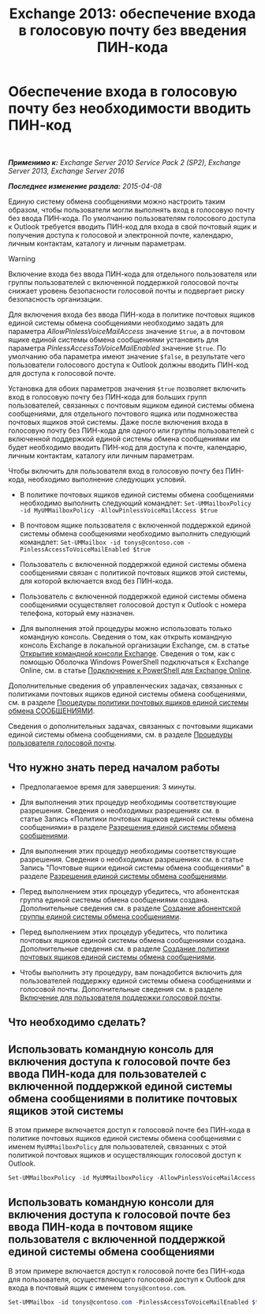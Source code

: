 ﻿---
title: 'Exchange 2013: обеспечение входа в голосовую почту без введения ПИН-кода'
TOCTitle: Обеспечение входа в голосовую почту без необходимости вводить ПИН-код
ms:assetid: 54133753-317c-42ef-9b0d-ca9f2d2d6bd7
ms:mtpsurl: https://technet.microsoft.com/ru-ru/library/Gg602127(v=EXCHG.150)
ms:contentKeyID: 54652118
ms.date: 05/22/2018
mtps_version: v=EXCHG.150
ms.translationtype: MT
---

# Обеспечение входа в голосовую почту без необходимости вводить ПИН-код

 

_**Применимо к:** Exchange Server 2010 Service Pack 2 (SP2), Exchange Server 2013, Exchange Server 2016_

_**Последнее изменение раздела:** 2015-04-08_

Единую систему обмена сообщениями можно настроить таким образом, чтобы пользователи могли выполнять вход в голосовую почту без ввода ПИН-кода. По умолчанию пользователям голосового доступа к Outlook требуется вводить ПИН-код для входа в свой почтовый ящик и получения доступа к голосовой и электронной почте, календарю, личным контактам, каталогу и личным параметрам.

> [!WARNING]  
> Включение входа без ввода ПИН-кода для отдельного пользователя или группы пользователей с включенной поддержкой голосовой почты снижает уровень безопасности голосовой почты и подвергает риску безопасность организации.


Для включения входа без ввода ПИН-кода в политике почтовых ящиков единой системы обмена сообщениями необходимо задать для параметра *AllowPinlessVoiceMailAccess* значение `$true`, а в почтовом ящике единой системы обмена сообщениями установить для параметра *PinlessAccessToVoiceMailEnabled* значение `$true`. По умолчанию оба параметра имеют значение `$false`, в результате чего пользователи голосового доступа к Outlook должны вводить ПИН-код для доступа к голосовой почте.

Установка для обоих параметров значения `$true` позволяет включить вход в голосовую почту без ПИН-кода для больших групп пользователей, связанных с почтовым ящиком единой системы обмена сообщениями, для отдельного почтового ящика или подмножества почтовых ящиков этой системы. Даже после включения входа в голосовую почту без ПИН-кода для одного или группы пользователей с включенной поддержкой единой системы обмена сообщениями им будет необходимо вводить ПИН-код для доступа к почте, календарю, личным контактам, каталогу или личным параметрам.

Чтобы включить для пользователя вход в голосовую почту без ПИН-кода, необходимо выполнение следующих условий.

  - В политике почтовых ящиков единой системы обмена сообщениями необходимо выполнить следующий командлет: `Set-UMMailboxPolicy -id MyUMMailboxPolicy -AllowPinlessVoiceMailAccess $true`

  - В почтовом ящике пользователя с включенной поддержкой единой системы обмена сообщениями необходимо выполнить следующий командлет: `Set-UMMailbox -id tonys@contoso.com -PinlessAccessToVoiceMailEnabled $true`

  - Пользователь с включенной поддержкой единой системы обмена сообщениями связан с политикой почтовых ящиков этой системы, для которой включается вход без ПИН-кода.

  - Пользователь с включенной поддержкой единой системы обмена сообщениями осуществляет голосовой доступ к Outlook с номера телефона, который ему назначен.

  - Для выполнения этой процедуры можно использовать только командную консоль. Сведения о том, как открыть командную консоль Exchange в локальной организации Exchange, см. в статье [Открытие командной консоли Exchange](https://technet.microsoft.com/ru-ru/library/dd638134\(v=exchg.150\)). Сведения о том, как с помощью Оболочка Windows PowerShell подключаться к Exchange Online, см. в статье [Подключение к PowerShell для Exchange Online](https://go.microsoft.com/fwlink/p/?linkid=396554).

Дополнительные сведения об управленческих задачах, связанных с политиками почтовых ящиков единой системы обмена сообщениями, см. в разделе [Процедуры политики почтовых ящиков единой системы обмена СООБЩЕНИЯМИ](https://docs.microsoft.com/ru-ru/exchange/voice-mail-unified-messaging/set-up-voice-mail/um-mailbox-policy-procedures).

Сведения о дополнительных задачах, связанных с почтовыми ящиками единой системы обмена сообщениями, см. в разделе [Процедуры пользователя голосовой почты](https://docs.microsoft.com/ru-ru/exchange/voice-mail-unified-messaging/set-up-voice-mail/voice-mail-enabled-user-procedures).

## Что нужно знать перед началом работы

  - Предполагаемое время для завершения: 3 минуты.

  - Для выполнения этих процедур необходимы соответствующие разрешения. Сведения о необходимых разрешениях см. в статье Запись «Политики почтовых ящиков единой системы обмена сообщениями» в разделе [Разрешения единой системы обмена сообщениями](unified-messaging-permissions-exchange-2013-help.md).

  - Для выполнения этих процедур необходимы соответствующие разрешения. Сведения о необходимых разрешениях см. в статье Запись "Почтовые ящики единой системы обмена сообщениями" в разделе [Разрешения единой системы обмена сообщениями](unified-messaging-permissions-exchange-2013-help.md).

  - Перед выполнением этих процедур убедитесь, что абонентская группа единой системы обмена сообщениями создана. Дополнительные сведения см. в разделе [Создание абонентской группы единой системы обмена сообщениями](https://docs.microsoft.com/ru-ru/exchange/voice-mail-unified-messaging/connect-voice-mail-system/create-um-dial-plan).

  - Перед выполнением этих процедур убедитесь, что политика почтовых ящиков единой системы обмена сообщениями создана. Дополнительные сведения см. в разделе [Создание политики почтовых ящиков единой системы обмена сообщениями](https://docs.microsoft.com/ru-ru/exchange/voice-mail-unified-messaging/set-up-voice-mail/create-um-mailbox-policy).

  - Чтобы выполнить эту процедуру, вам понадобится включить для пользователей поддержку единой системы обмена сообщениями и голосовой почты. Дополнительные сведения см. в разделе [Включение для пользователя поддержки голосовой почты](https://docs.microsoft.com/ru-ru/exchange/voice-mail-unified-messaging/set-up-voice-mail/enable-a-user-for-voice-mail).

## Что необходимо сделать?

## Использовать командную консоль для включения доступа к голосовой почте без ввода ПИН-кода для пользователей с включенной поддержкой единой системы обмена сообщениями в политике почтовых ящиков этой системы

В этом примере включается доступ к голосовой почте без ПИН-кода в политике почтовых ящиков единой системы обмена сообщениями с именем `MyUMMailboxPolicy` для пользователей, связанных с этой политикой почтовых ящиков и осуществляющих голосовой доступ к Outlook.

```powershell
Set-UMMailboxPolicy -id MyUMMailboxPolicy -AllowPinlessVoiceMailAccess $true
```

## Использовать командную консоли для включения доступа к голосовой почте без ввода ПИН-кода в почтовом ящике пользователя с включенной поддержкой единой системы обмена сообщениями

В этом примере включается доступ к голосовой почте без ПИН-кода для пользователя, осуществляющего голосовой доступ к Outlook для входа в почтовый ящик с именем `tonys@contoso.com`.

```powershell
Set-UMMailbox -id tonys@contoso.com -PinlessAccessToVoiceMailEnabled $true
```

